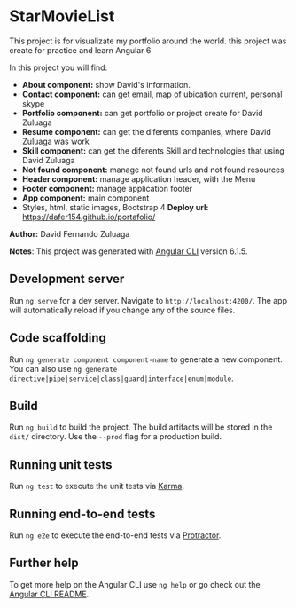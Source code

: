 # StarMovieList

This project is for visualizate my portfolio around the world. 
this project was create for practice and learn Angular 6

In this project you will find:

- **About component:** show David's information. 
- **Contact component:** can get email, map of ubication current, personal skype
- **Portfolio component:** can get portfolio or project create for David Zuluaga
- **Resume component:** can get the diferents companies, where David Zuluaga was work
- **Skill component:** can get the diferents Skill and technologies that using David Zuluaga
- **Not found component:** manage not found urls and not found resources
- **Header component:** manage application header, with the Menu
- **Footer component:** manage application footer
- **App component:** main component
- Styles, html, static images, Bootstrap 4
**Deploy url:**  https://dafer154.github.io/portafolio/

**Author:** David Fernando Zuluaga

**Notes**:
This project was generated with [Angular CLI](https://github.com/angular/angular-cli) version 6.1.5.

## Development server

Run `ng serve` for a dev server. Navigate to `http://localhost:4200/`. The app will automatically reload if you change any of the source files.

## Code scaffolding

Run `ng generate component component-name` to generate a new component. You can also use `ng generate directive|pipe|service|class|guard|interface|enum|module`.

## Build

Run `ng build` to build the project. The build artifacts will be stored in the `dist/` directory. Use the `--prod` flag for a production build.

## Running unit tests

Run `ng test` to execute the unit tests via [Karma](https://karma-runner.github.io).

## Running end-to-end tests

Run `ng e2e` to execute the end-to-end tests via [Protractor](http://www.protractortest.org/).

## Further help

To get more help on the Angular CLI use `ng help` or go check out the [Angular CLI README](https://github.com/angular/angular-cli/blob/master/README.md).

